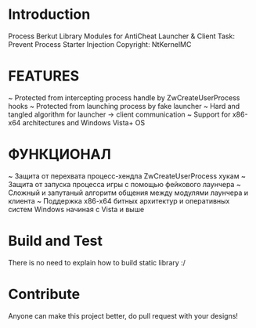 # Introduction 
Process Berkut Library
Modules for AntiCheat Launcher & Client
Task: Prevent Process Starter Injection
Copyright: NtKernelMC

# FEATURES
~ Protected from intercepting process handle by ZwCreateUserProcess hooks
~ Protected from launching process by fake launcher
~ Hard and tangled algorithm for launcher -> client communication
~ Support for x86-x64 architectures and Windows Vista+ OS
# ФУНКЦИОНАЛ
~ Защита от перехвата процесс-хендла ZwCreateUserProcess хукам
~ Защита от запуска процесса игры с помощью фейкового лаунчера
~ Сложный и запутаный алгоритм общения между модулями лаунчера и клиента
~ Поддержка х86-х64 битных архитектур и оперативных систем Windows начиная с Vista и выше

# Build and Test
There is no need to explain how to build static library :/

# Contribute
Anyone can make this project better, do pull request with your designs!
